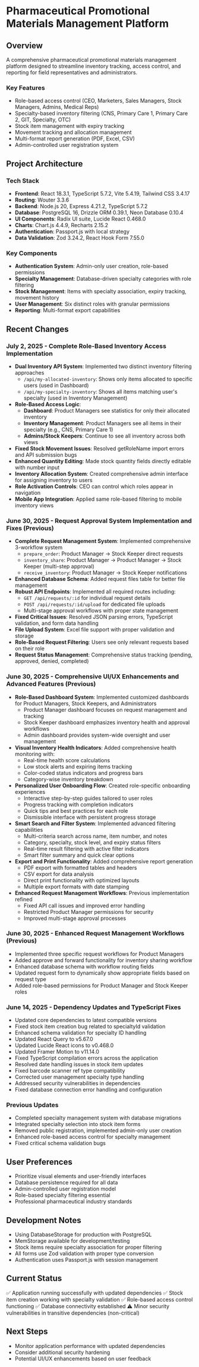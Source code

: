 # Pharmaceutical Promotional Materials Management Platform

## Overview
A comprehensive pharmaceutical promotional materials management platform designed to streamline inventory tracking, access control, and reporting for field representatives and administrators.

### Key Features
- Role-based access control (CEO, Marketers, Sales Managers, Stock Managers, Admins, Medical Reps)
- Specialty-based inventory filtering (CNS, Primary Care 1, Primary Care 2, GIT, Specialty, OTC)
- Stock item management with expiry tracking
- Movement tracking and allocation management
- Multi-format report generation (PDF, Excel, CSV)
- Admin-controlled user registration system

## Project Architecture

### Tech Stack
- **Frontend**: React 18.3.1, TypeScript 5.7.2, Vite 5.4.19, Tailwind CSS 3.4.17
- **Routing**: Wouter 3.3.6
- **Backend**: Node.js 20, Express 4.21.2, TypeScript 5.7.2
- **Database**: PostgreSQL 16, Drizzle ORM 0.39.1, Neon Database 0.10.4
- **UI Components**: Radix UI suite, Lucide React 0.468.0
- **Charts**: Chart.js 4.4.9, Recharts 2.15.2
- **Authentication**: Passport.js with local strategy
- **Data Validation**: Zod 3.24.2, React Hook Form 7.55.0

### Key Components
- **Authentication System**: Admin-only user creation, role-based permissions
- **Specialty Management**: Database-driven specialty categories with role filtering
- **Stock Management**: Items with specialty association, expiry tracking, movement history
- **User Management**: Six distinct roles with granular permissions
- **Reporting**: Multi-format export capabilities

## Recent Changes

### July 2, 2025 - Complete Role-Based Inventory Access Implementation
- **Dual Inventory API System**: Implemented two distinct inventory filtering approaches
  - `/api/my-allocated-inventory`: Shows only items allocated to specific users (used in Dashboard)
  - `/api/my-specialty-inventory`: Shows all items matching user's specialty (used in Inventory Management)
- **Role-Based Access Logic**: 
  - **Dashboard**: Product Managers see statistics for only their allocated inventory
  - **Inventory Management**: Product Managers see all items in their specialty (e.g., CNS, Primary Care 1)
  - **Admins/Stock Keepers**: Continue to see all inventory across both views
- **Fixed Stock Movement Issues**: Resolved getRoleName import errors and API submission bugs
- **Enhanced Quantity Editing**: Made stock quantity fields directly editable with number input
- **Inventory Allocation System**: Created comprehensive admin interface for assigning inventory to users
- **Role Activation Controls**: CEO can control which roles appear in navigation
- **Mobile App Integration**: Applied same role-based filtering to mobile inventory views

### June 30, 2025 - Request Approval System Implementation and Fixes (Previous)
- **Complete Request Management System**: Implemented comprehensive 3-workflow system
  - `prepare_order`: Product Manager → Stock Keeper direct requests
  - `inventory_share`: Product Manager → Product Manager → Stock Keeper (multi-step approval)
  - `receive_inventory`: Product Manager → Stock Keeper notifications
- **Enhanced Database Schema**: Added request files table for better file management
- **Robust API Endpoints**: Implemented all required routes including:
  - `GET /api/requests/:id` for individual request details
  - `POST /api/requests/:id/upload` for dedicated file uploads
  - Multi-stage approval workflows with proper state management
- **Fixed Critical Issues**: Resolved JSON parsing errors, TypeScript validation, and form data handling
- **File Upload System**: Excel file support with proper validation and storage
- **Role-Based Request Filtering**: Users see only relevant requests based on their role
- **Request Status Management**: Comprehensive status tracking (pending, approved, denied, completed)

### June 30, 2025 - Comprehensive UI/UX Enhancements and Advanced Features (Previous)
- **Role-Based Dashboard System**: Implemented customized dashboards for Product Managers, Stock Keepers, and Administrators
  - Product Manager dashboard focuses on request management and tracking
  - Stock Keeper dashboard emphasizes inventory health and approval workflows
  - Admin dashboard provides system-wide oversight and user management
- **Visual Inventory Health Indicators**: Added comprehensive health monitoring with:
  - Real-time health score calculations
  - Low stock alerts and expiring items tracking
  - Color-coded status indicators and progress bars
  - Category-wise inventory breakdown
- **Personalized User Onboarding Flow**: Created role-specific onboarding experiences
  - Interactive step-by-step guides tailored to user roles
  - Progress tracking with completion indicators
  - Quick tips and best practices for each role
  - Dismissible interface with persistent progress storage
- **Smart Search and Filter System**: Implemented advanced filtering capabilities
  - Multi-criteria search across name, item number, and notes
  - Category, specialty, stock level, and expiry status filters
  - Real-time result filtering with active filter indicators
  - Smart filter summary and quick clear options
- **Export and Print Functionality**: Added comprehensive report generation
  - PDF export with formatted tables and headers
  - CSV export for data analysis
  - Direct print functionality with optimized layouts
  - Multiple export formats with date stamping
- **Enhanced Request Management Workflows**: Previous implementation refined
  - Fixed API call issues and improved error handling
  - Restricted Product Manager permissions for security
  - Improved multi-stage approval processes

### June 30, 2025 - Enhanced Request Management Workflows (Previous)
- Implemented three specific request workflows for Product Managers
- Added approve and forward functionality for inventory sharing workflow
- Enhanced database schema with workflow routing fields
- Updated request form to dynamically show appropriate fields based on request type
- Added role-based permissions for Product Manager and Stock Keeper roles

### June 14, 2025 - Dependency Updates and TypeScript Fixes
- Updated core dependencies to latest compatible versions
- Fixed stock item creation bug related to specialtyId validation
- Enhanced schema validation for specialty ID handling
- Updated React Query to v5.67.0
- Updated Lucide React icons to v0.468.0
- Updated Framer Motion to v11.14.0
- Fixed TypeScript compilation errors across the application
- Resolved date handling issues in stock item updates
- Fixed barcode scanner ref type compatibility
- Corrected user management specialty type handling
- Addressed security vulnerabilities in dependencies
- Fixed database connection error handling and configuration

### Previous Updates
- Completed specialty management system with database migrations
- Integrated specialty selection into stock item forms
- Removed public registration, implemented admin-only user creation
- Enhanced role-based access control for specialty management
- Fixed critical schema validation bugs

## User Preferences
- Prioritize visual elements and user-friendly interfaces
- Database persistence required for all data
- Admin-controlled user registration model
- Role-based specialty filtering essential
- Professional pharmaceutical industry standards

## Development Notes
- Using DatabaseStorage for production with PostgreSQL
- MemStorage available for development/testing
- Stock items require specialty association for proper filtering
- All forms use Zod validation with proper type conversion
- Authentication uses Passport.js with session management

## Current Status
✅ Application running successfully with updated dependencies
✅ Stock item creation working with specialty validation
✅ Role-based access control functioning
✅ Database connectivity established
⚠️ Minor security vulnerabilities in transitive dependencies (non-critical)

## Next Steps
- Monitor application performance with updated dependencies
- Consider additional security hardening
- Potential UI/UX enhancements based on user feedback